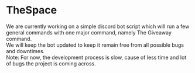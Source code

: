 # TheSpace
We are currently working on a simple discord bot script which will run a few general commands with one major command, namely The Giveaway command.<br>
We will keep the bot updated to keep it remain free from all possible bugs and downtimes.<br>
Note: For now, the development process is slow, cause of less time and lot of bugs the project is coming across.


